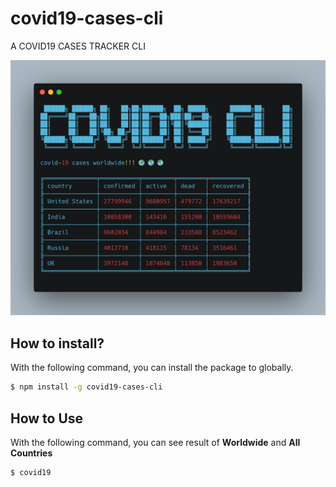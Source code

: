 # covid19-cases-cli

A COVID19 CASES TRACKER CLI

![covid19 Example Result](https://github.com/Koddi-Evangelista/covid19-cases-cli/blob/main/sampleImage.png?raw=true)

## How to install?

With the following command, you can install the package to globally.

```bash
$ npm install -g covid19-cases-cli
```

## How to Use

With the following command, you can see result of **Worldwide** and **All Countries**

```bash
$ covid19
```
